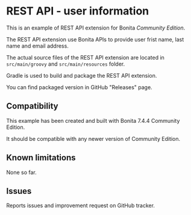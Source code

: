 # REST API - user information
This is an example of REST API extension for Bonita *Community Edition*.

The REST API extension use Bonita APIs to provide user frist name, last name and email address.

The actual source files of the REST API extension are located in `src/main/groovy` and `src/main/resources` folder.

Gradle is used to build and package the REST API extension.

You can find packaged version in GitHub "Releases" page.

## Compatibility
This example has been created and built with Bonita 7.4.4 Community Edition.

It should be compatible with any newer version of Community Edition.

## Known limitations
None so far.

## Issues
Reports issues and improvement request on GitHub tracker.